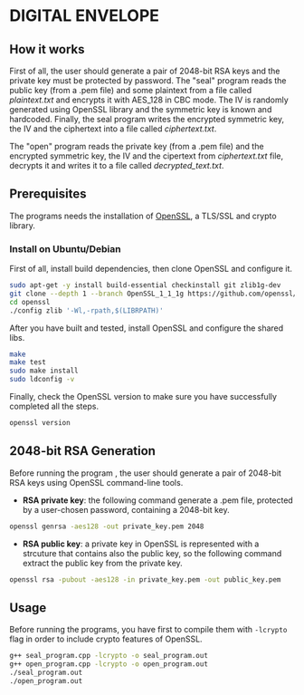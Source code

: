 # DIGITAL ENVELOPE

## How it works
First of all, the user should generate a pair of 2048-bit RSA keys and the private key must be protected by password.
The "seal" program reads the public key (from a .pem file) and some plaintext from a file called *plaintext.txt* and encrypts it with AES_128 in CBC mode. 
The IV is randomly generated using OpenSSL library and the symmetric key is known and hardcoded.
Finally, the seal program writes the encrypted symmetric key, the IV and the ciphertext into a file called *ciphertext.txt*.

The "open" program reads the private key (from a .pem file) and the encrypted symmetric key, the IV and the cipertext from *ciphertext.txt* file, decrypts it and writes it to a file called *decrypted_text.txt*.

## Prerequisites 
The programs needs the installation of [OpenSSL](https://github.com/openssl/openssl), a TLS/SSL and crypto library.

### Install on Ubuntu/Debian
First of all, install build dependencies, then clone OpenSSL and configure it.

```bash
sudo apt-get -y install build-essential checkinstall git zlib1g-dev
git clone --depth 1 --branch OpenSSL_1_1_1g https://github.com/openssl/openssl.git
cd openssl
./config zlib '-Wl,-rpath,$(LIBRPATH)'
```

After you have built and tested, install OpenSSL and configure the shared libs.

```bash
make
make test
sudo make install
sudo ldconfig -v
```
Finally, check the OpenSSL version to make sure you have successfully completed all the steps.

```bash
openssl version
```

## 2048-bit RSA Generation
Before running the program , the user should generate a pair of 2048-bit RSA keys using OpenSSL command-line tools. 

* **RSA private key**: the following command generate a .pem file, protected by a user-chosen password, containing a 2048-bit key.

```bash
openssl genrsa -aes128 -out private_key.pem 2048
```
* **RSA public key**: a private key in OpenSSL is represented with a strcuture that contains also the public key, so the following command extract the public key from the private key.
```bash
openssl rsa -pubout -aes128 -in private_key.pem -out public_key.pem
```

## Usage
Before running the programs, you have first to compile them with `-lcrypto` flag in order to include crypto features of OpenSSL.

```bash
g++ seal_program.cpp -lcrypto -o seal_program.out
g++ open_program.cpp -lcrypto -o open_program.out
./seal_program.out
./open_program.out
```
